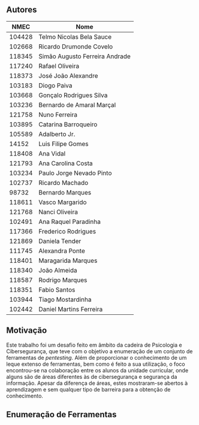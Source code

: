 ## Autores

| NMEC   | Nome                           |
| ------ | ------------------------------ |
| 104428 | Telmo Nicolas Bela Sauce       |
| 102668 | Ricardo Drumonde Covelo        |
| 118345 | Simão Augusto Ferreira Andrade |
| 117240 | Rafael Oliveira                |
| 118373 | José João Alexandre            |
| 103183 | Diogo Paiva                    |
| 103668 | Gonçalo Rodrigues Silva        |
| 103236 | Bernardo de Amaral Marçal      |
| 121758 | Nuno Ferreira                  |
| 103895 | Catarina Barroqueiro           |
| 105589 | Adalberto Jr.                  |
| 14152  | Luis Filipe Gomes              |
| 118408 | Ana Vidal                      |
| 121793 | Ana Carolina Costa             |
| 103234 | Paulo Jorge Nevado Pinto       |
| 102737 | Ricardo Machado                |
| 98732  | Bernardo Marques               |
| 118611 | Vasco Margarido                |
| 121768 | Nanci Oliveira                 |
| 102491 | Ana Raquel Paradinha           |
| 117366 | Frederico Rodrigues            |
| 121869 | Daniela Tender                 |
| 111745 | Alexandra Ponte                |
| 118401 | Maragarida Marques             |
| 118340 | João Almeida                   |
| 118587 | Rodrigo Marques                |
| 118351 | Fabio Santos                   |
| 103944 | Tiago Mostardinha              |
| 102442 | Daniel Martins Ferreira        |

## Motivação

Este trabalho foi um desafio feito em âmbito da cadeira de Psicologia e Cibersegurança, que teve com o objetivo a enumeração de um conjunto de ferramentas de *pentesting*. Além de proporcionar o conhecimento de um leque extenso de ferramentas, bem como é feito a sua utilização, o foco encontrou-se na colaboração entre os alunos da unidade curricular, onde alguns são de áreas diferentes às de cibersegurança e segurança da informação. Apesar da diferença de áreas, estes mostraram-se abertos à aprendizagem e sem qualquer tipo de barreira para a obtenção de conhecimento.

## Enumeração de Ferramentas